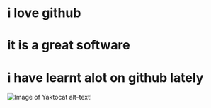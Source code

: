 # i love github
# it is a great software
# i have learnt alot on github lately
![Image of Yaktocat](https://octodex.github.com/images/yaktocat.png) alt-text!
